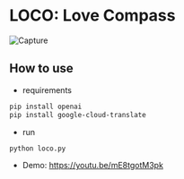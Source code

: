 # LOCO: Love Compass

![Capture](https://user-images.githubusercontent.com/56618962/232636750-10ae29a9-73f5-47e0-81f9-7d91ff6e9e9a.PNG)


## How to use

- requirements

```bash
pip install openai
pip install google-cloud-translate
```

- run

```bash
python loco.py
```

- Demo: https://youtu.be/mE8tgotM3pk
